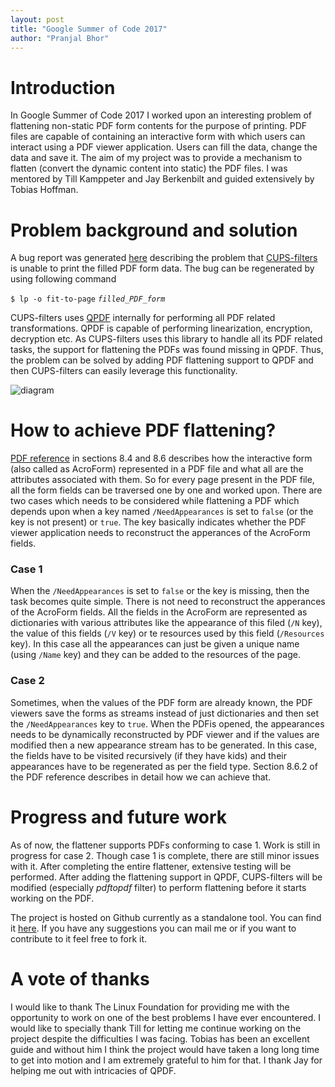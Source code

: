 ```yaml
---
layout: post
title: "Google Summer of Code 2017"
author: "Pranjal Bhor"
---
```


# Introduction
In Google Summer of Code 2017 I worked upon an interesting problem of flattening non-static PDF form contents for the purpose of printing. PDF files are capable of containing an interactive form with which users can interact using a PDF viewer application. Users can fill the data, change the data and save it. The aim of my project was to provide a mechanism to flatten (convert the dynamic content into static) the PDF files. I was mentored by Till Kamppeter and Jay Berkenbilt and guided extensively by Tobias Hoffman.

# Problem background and solution
A bug report was generated [here][bug] describing the problem that [CUPS-filters][cups-filters] is unable to print the filled PDF form data. The bug can be regenerated by using following command

`$ lp -o fit-to-page` *`filled_PDF_form`*

CUPS-filters uses [QPDF][qpdf] internally for performing all PDF related transformations. QPDF is capable of performing linearization, encryption, decryption etc. As CUPS-filters uses this library to handle all its PDF related tasks, the support for flattening the PDFs was found missing in QPDF. Thus, the problem can be solved by adding PDF flattening support to QPDF and then CUPS-filters can easily leverage this functionality.

![diagram][diagram]

# How to achieve PDF flattening?
[PDF reference][pdf_reference] in sections 8.4 and 8.6 describes how the interactive form (also called as AcroForm) represented in a PDF file and what all are the attributes associated with them. So for every page present in the PDF file, all the form fields can be traversed one by one and worked upon. There are two cases which needs to be considered while flattening a PDF which depends upon when a key named `/NeedAppearances` is set to `false` (or the key is not present) or `true`. The key basically indicates whether the PDF viewer application needs to reconstruct the apperances of the AcroForm fields.

### Case 1
When the `/NeedAppearances` is set to `false` or the key is missing, then the task becomes quite simple. There is not need to reconstruct the apperances of the AcroForm fields. All the fields in the AcroForm are represented as dictionaries with various attributes like the appearance of this filed (`/N` key), the value of this fields (`/V` key) or te resources used by this field (`/Resources` key). In this case all the appearances can just be given a unique name (using `/Name` key) and they can be added to the resources of the page.

### Case 2
Sometimes, when the values of the PDF form are already known, the PDF viewers save the forms as streams instead of just dictionaries and then set the `/NeedAppearances` key to `true`. When the PDFis opened, the appearances needs to be dynamically reconstructed by PDF viewer and if the values are modified then a new appearance stream has to be generated. In this case, the fields have to be visited recursively (if they have kids) and their appearances have to be regenerated as per the field type. Section 8.6.2 of the PDF reference describes in detail how we can achieve that.

# Progress and future work
As of now, the flattener supports PDFs conforming to case 1. Work is still in progress for case 2. Though case 1 is complete, there are still minor issues with it. After completing the entire flattener, extensive testing will be performed. After adding the flattening support in QPDF, CUPS-filters will be modified (especially *pdftopdf* filter) to perform flattening before it starts working on the PDF.

The project is hosted on Github currently as a standalone tool. You can find it [here][project]. If you have any suggestions you can mail me or if you want to contribute to it feel free to fork it.

# A vote of thanks
I would like to thank The Linux Foundation for providing me with the opportunity to work on one of the best problems I have ever encountered. I would like to specially thank Till for letting me continue working on the project despite the difficulties I was facing. Tobias has been an excellent guide and without him I think the project would have taken a long long time to get into motion and I am extremely grateful to him for that. I thank Jay for helping me out with intricacies of QPDF.

[bug]: https://bugs.launchpad.net/ubuntu/+source/qpdf/+bug/1564249
[qpdf]: https://github.com/qpdf/qpdf
[cups-filters]: https://wiki.linuxfoundation.org/openprinting/cups-filters
[pdf_reference]: http://www.adobe.com/content/dam/Adobe/en/devnet/acrobat/pdfs/pdf_reference_1-7.pdf
[project]: https://github.com/psmlbhor/PDF_flattening
[diagram]: https://psmlbhor.github.io/whiteglass/_data/gsoc.png

